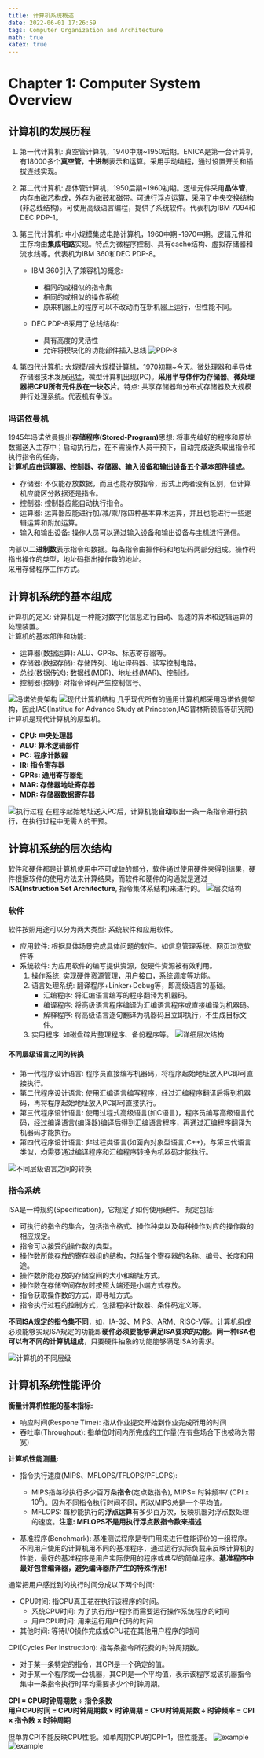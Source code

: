 ```yaml
---
title: 计算机系统概述
date: 2022-06-01 17:26:59
tags: Computer Organization and Architecture 
math: true
katex: true
---
```


# Chapter 1: Computer System Overview

## 计算机的发展历程
1. 第一代计算机: 真空管计算机，1940中期~1950后期。ENICA是第一台计算机有18000多个**真空管**，**十进制**表示和运算。采用手动编程，通过设置开关和插拔连线实现。
2. 第二代计算机: 晶体管计算机，1950后期~1960初期。逻辑元件采用**晶体管**，内存由磁芯构成，外存为磁鼓和磁带。可进行浮点运算，采用了中央交换结构(非总线结构)。可使用高级语言编程，提供了系统软件。代表机为IBM 7094和DEC PDP-1。
3. 第三代计算机: 中小规模集成电路计算机，1960中期~1970中期。逻辑元件和主存均由**集成电路**实现。特点为微程序控制、具有cache结构、虚拟存储器和流水线等。代表机为IBM 360和DEC PDP-8。  
    - IBM 360引入了兼容机的概念: 
        - 相同的或相似的指令集
        - 相同的或相似的操作系统
        - 原来机器上的程序可以不改动而在新机器上运行，但性能不同。

    - DEC PDP-8采用了总线结构: 
        - 具有高度的灵活性
        - 允许将模块化的功能部件插入总线
        ![PDP-8](pdp-8.svg)

4. 第四代计算机: 大规模/超大规模计算机，1970初期~今天。微处理器和半导体存储器技术发展迅猛，微型计算机出现(PC)。**采用半导体作为存储器**。**微处理器把CPU所有元件放在一块芯片**。特点: 共享存储器和分布式存储器及大规模并行处理系统。代表机有争议。

### 冯诺依曼机
1945年冯诺依曼提出<b>存储程序(Stored-Program)</b>思想: 将事先编好的程序和原始数据送入主存中；启动执行后，在不需操作人员干预下，自动完成逐条取出指令和执行指令的任务。  
**计算机应由运算器、控制器、存储器、输入设备和输出设备五个基本部件组成。**
- 存储器: 不仅能存放数据，而且也能存放指令，形式上两者没有区别，但计算机应能区分数据还是指令。
- 控制器: 控制器应能自动执行指令。
- 运算器: 运算器应能进行加/减/乘/除四种基本算术运算，并且也能进行一些逻辑运算和附加运算。
- 输入和输出设备: 操作人员可以通过输入设备和输出设备与主机进行通信。

内部以**二进制数**表示指令和数据。每条指令由操作码和地址码两部分组成。操作码指出操作的类型，地址码指出操作数的地址。  
采用存储程序工作方式。

## 计算机系统的基本组成
计算机的定义: 计算机是一种能对数字化信息进行自动、高速的算术和逻辑运算的处理装置。  
计算机的基本部件和功能: 
- 运算器(数据运算): ALU、GPRs、标志寄存器等。
- 存储器(数据存储): 存储阵列、地址译码器、读写控制电路。
- 总线(数据传送): 数据线(MDR)、地址线(MAR)、控制线。
- 控制器(控制): 对指令译码产生控制信号。

![冯诺依曼架构](von_neumann.svg)
![现代计算机结构](current_computer.svg)
几乎现代所有的通用计算机都采用冯诺依曼架构，因此IAS(Institue for Advance Study at Princeton,IAS普林斯顿高等研究院)计算机是现代计算机的原型机。
<b>
- CPU: 中央处理器
- ALU: 算术逻辑部件
- PC: 程序计数器
- IR: 指令寄存器
- GPRs: 通用寄存器组
- MAR: 存储器地址寄存器
- MDR: 存储器数据寄存器
</b>

![执行过程](excute.svg)
在程序起始地址送入PC后，计算机能**自动**取出一条一条指令进行执行，在执行过程中无需人的干预。

## 计算机系统的层次结构
软件和硬件都是计算机使用中不可或缺的部分，软件通过使用硬件来得到结果，硬件根据软件的使用方法来计算结果，而软件和硬件的沟通就是通过**ISA(Instruction Set Architecture**, 指令集体系结构)来进行的。
![层次结构](computer_system_architecture.svg)

### 软件
软件按照用途可以分为两大类型: 系统软件和应用软件。
- 应用软件: 根据具体场景完成具体问题的软件。如信息管理系统、网页浏览软件等
- 系统软件: 为应用软件的编写提供资源，使硬件资源被有效利用。
    1. 操作系统: 实现硬件资源管理，用户接口，系统调度等功能。
    2. 语言处理系统: 翻译程序+Linker+Debug等，即高级语言的基础。
        - 汇编程序: 将汇编语言编写的程序翻译为机器码。
        - 编译程序: 将高级语言程序编译为汇编语言程序或直接编译为机器码。
        - 解释程序: 将高级语言逐句翻译为机器码且立即执行，不生成目标文件。
    3. 实用程序: 如磁盘碎片整理程序、备份程序等。
![详细层次结构](computer_system_architecture_detail.svg)

#### 不同层级语言之间的转换
- 第一代程序设计语言: 程序员直接编写机器码，将程序起始地址放入PC即可直接执行。
- 第二代程序设计语言: 使用汇编语言编写程序，经过汇编程序翻译后得到机器码，再将程序起始地址放入PC即可直接执行。
- 第三代程序设计语言: 使用过程式高级语言(如C语言)，程序员编写高级语言代码，经过编译语言(编译器)编译后得到汇编语言程序，再通过汇编程序翻译为机器码才能执行。
- 第四代程序设计语言: 非过程类语言(如面向对象型语言,C++)，与第三代语言类似，均需要通过编译程序和汇编程序转换为机器码才能执行。

![不同层级语言之间的转换](language_layer.svg)

### 指令系统
ISA是一种规约(Specification)，它规定了如何使用硬件。
规定包括: 
- 可执行的指令的集合，包括指令格式、操作种类以及每种操作对应的操作数的相应规定。
- 指令可以接受的操作数的类型。
- 操作数所能存放的寄存器组的结构，包括每个寄存器的名称、编号、长度和用途。
- 操作数所能存放的存储空间的大小和编址方式。
- 操作数在存储空间存放时按照大端还是小端方式存放。
- 指令获取操作数的方式，即寻址方式。
- 指令执行过程的控制方式，包括程序计数器、条件码定义等。

**不同ISA规定的指令集不同**，如，IA-32、MIPS、ARM、RISC-V等。计算机组成必须能够实现ISA规定的功能即**硬件必须要能够满足ISA要求的功能**。**同一种ISA也可以有不同的计算机组成**，只要硬件抽象的功能能够满足ISA的需求。

![计算机的不同层级](abstract_layer.svg)

## 计算机系统性能评价
**衡量计算机性能的基本指标:** 
- 响应时间(Respone Time): 指从作业提交开始到作业完成所用的时间
- 吞吐率(Throughput): 指单位时间内所完成的工作量(在有些场合下也被称为带宽)

**计算机性能测量:** 
- 指令执行速度(MIPS、MFLOPS/TFLOPS/PFLOPS): 
    - MIPS指每秒执行多少百万条**指令**(定点数指令), MIPS= 时钟频率/ (CPI x $10^6$)。因为不同指令执行时间不同，所以MIPS总是一个平均值。
    - MFLOPS: 每秒能执行的**浮点运算**有多少百万次，反映机器对浮点数处理的速度。**注意: MFLOPS不是用执行浮点数指令数来描述**

- 基准程序(Benchmark): 基准测试程序是专门用来进行性能评价的一组程序。不同用户使用的计算机用不同的基准程序，通过运行实际负载来反映计算机的性能，最好的基准程序是用户实际使用的程序或典型的简单程序。**基准程序中最好包含编译器，避免编译器所产生的特殊作用!**

通常把用户感觉到的执行时间分成以下两个时间: 
- CPU时间: 指CPU真正花在执行该程序的时间。
    - 系统CPU时间: 为了执行用户程序而需要运行操作系统程序的时间
    - 用户CPU时间: 用来运行用户代码的时间
- 其他时间: 等待I/O操作完成或CPU花在其他用户程序的时间

CPI(Cycles Per Instruction): 指每条指令所花费的时钟周期数。
- 对于某一条特定的指令，其CPI是一个确定的值。
- 对于某一个程序或一台机器，其CPI是一个平均值，表示该程序或该机器指令集中一条指令执行时平均需要多少个时钟周期。

**CPI = CPU时钟周期数 $\div$ 指令条数**  
**用户CPU时间 = CPU时钟周期数 $\times$ 时钟周期 = CPU时钟周期数 $\div$ 时钟频率 = CPI $\times$ 指令数 $\times$ 时钟周期**

但单靠CPI不能反映CPU性能。如单周期CPU的CPI=1，但性能差。
![example](cpi_example.svg)
![example](mips_example.svg)
